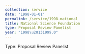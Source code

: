 ```yaml
---
collection: service
date: '1998-01-01'
permalink: /service/1998-national
title: National Science Foundation
type: Proposal Review Panelist
year: "1998\u20131999.0"
---
```


Type: Proposal Review Panelist
